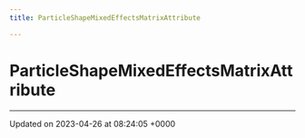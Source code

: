 ```yaml
---
title: ParticleShapeMixedEffectsMatrixAttribute

---
```


# ParticleShapeMixedEffectsMatrixAttribute





-------------------------------

Updated on 2023-04-26 at 08:24:05 +0000